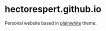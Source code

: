 # hectorespert.github.io

Personal website based in [plainwhite](https://github.com/samarsault/plainwhite-jekyll) theme.
